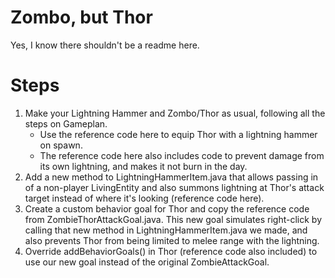 # Zombo, but Thor

Yes, I know there shouldn't be a readme here.

# Steps

1. Make your Lightning Hammer and Zombo/Thor as usual, following all the steps on Gameplan.
    * Use the reference code here to equip Thor with a lightning hammer on spawn.
    * The reference code here also includes code to prevent damage from its own lightning, and makes it not burn in the day.
2. Add a new method to LightningHammerItem.java that allows passing in of a non-player LivingEntity and also summons lightning at Thor's attack target instead of where it's looking (reference code here).
3. Create a custom behavior goal for Thor and copy the reference code from ZombieThorAttackGoal.java. This new goal simulates right-click by calling that new method in LightningHammerItem.java we made, and also prevents Thor from being limited to melee range with the lightning.
4. Override addBehaviorGoals() in Thor (reference code also included) to use our new goal instead of the original ZombieAttackGoal.